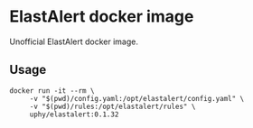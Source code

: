 # ElastAlert docker image

Unofficial ElastAlert docker image.

## Usage

```
docker run -it --rm \
     -v "$(pwd)/config.yaml:/opt/elastalert/config.yaml" \
     -v "$(pwd)/rules:/opt/elastalert/rules" \
     uphy/elastalert:0.1.32
```
